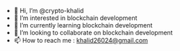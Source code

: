 - 👋 Hi, I’m @crypto-khalid
- 👀 I’m interested in blockchain development
- 🌱 I’m currently learning blockchain development
- 💞️ I’m looking to collaborate on blockchain development
- 📫 How to reach me : khalid26024@gmail.com

<!---
crypto-khalid/crypto-khalid is a ✨ special ✨ repository because its `README.md` (this file) appears on your GitHub profile.
You can click the Preview link to take a look at your changes.
--->

